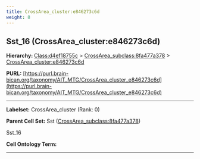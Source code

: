 ```yaml
---
title: CrossArea_cluster:e846273c6d
weight: 8
---
```

## Sst_16 (CrossArea_cluster:e846273c6d)
<b>Hierarchy: </b>
[Class:d4ef18755c](../Class_d4ef18755c) >
[CrossArea_subclass:8fa477a378](../CrossArea_subclass_8fa477a378) >
[CrossArea_cluster:e846273c6d](../CrossArea_cluster_e846273c6d)

**PURL:** [https://purl.brain-bican.org/taxonomy/AIT_MTG/CrossArea_cluster_e846273c6d](https://purl.brain-bican.org/taxonomy/AIT_MTG/CrossArea_cluster_e846273c6d)

---


**Labelset:** CrossArea_cluster (Rank: 0)

**Parent Cell Set:** Sst ([CrossArea_subclass:8fa477a378](../CrossArea_subclass_8fa477a378))

Sst_16


**Cell Ontology Term:** 

[MARKER GENES.]: #


---

[TRANSFERRED ANNOTATIONS.]: #


[AUTHOR ANNOTATION FIELDS.]: #


